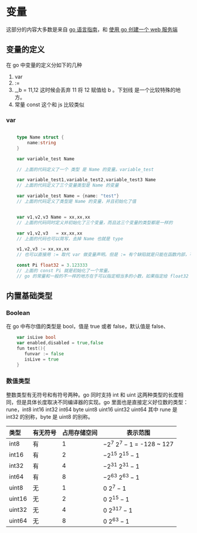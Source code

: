# 变量

这部分的内容大多数是来自 [go 语言指南](https://tour.go-zh.org/basics/1)，和 [使用 go 创建一个 web 服务端](https://github.com/XJawher/build-web-application-with-golang/blob/master/zh/02.2.md)

## 变量的定义

在 go 中变量的定义分如下的几种

1. var
2. :=
3. \_,b = 11,12 这时候会丢弃 11 将 12 赋值给 b 。下划线 是一个比较特殊的地方。
4. 常量 const 这个和 js 比较类似

### var

```go

    type Name struct {
        name:string
    }

    var variable_test Name

    // 上面的代码定义了一个 类型 是 Name 的变量。variable_test

    var variable_test1,variable_test2,variable_test3 Name
    // 上面的代码定义了三个变量类型是 Name 的变量

    var variable_test Name = {name: "test"}
    // 上面的代码定义了类型是 Name 的变量，并且初始化了值


    var v1,v2,v3 Name = xx,xx,xx
    // 上面的代码同时定义并初始化了三个变量，而且这三个变量的类型都是一样的

    var v1,v2,v3   = xx,xx,xx
    // 上面的代码也可以简写，去掉 Name 也就是 type

    v1,v2,v3 := xx,xx,xx
    // 也可以直接用 := 取代 var 做变量声明。但是 := 有个缺陷就是只能在函数内部，不能全局，全局变量就可以用 var 去做。

    const Pi float32 = 3.123333
    // 上面的 const Pi 就是初始化了一个常量。
    // go 的常量和一般的不一样的地方在于可以指定相当多的小数，如果指定给 float32 那么就会自动压缩成 32bit。指定成 float64 那么就会自动压缩成 64bit 。

```

## 内置基础类型

### Boolean

在 go 中布尔值的类型是 bool，值是 true 或者 false，默认值是 false、

```go
    var isLive bool
    var enabled,disabled = true,false
    fun test(){
       funvar := false
       isLive = true
    }
```

### 数值类型

整数类型有无符号和有符号两种。go 同时支持 int 和 uint 这两种类型的长度相同，但是具体长度取决不同编译器的实现。go 里面也是直接定义好位数的类型：
rune，int8 int16 int32 int64
byte uint8 uint16 uint32 uint64 其中 rune 是 int32 的别称，byte 是 uint8 的别称。

| 类型   | 有无符号 | 占用存储空间 | 表示范围                    |
| :----- | :------- | :----------- | --------------------------- |
| int8   | 有       | 1            | $-2^7 ~ 2^7-1$ = -128 ~ 127 |
| int16  | 有       | 2            | $-2^15 ~ 2^15-1$            |
| int32  | 有       | 4            | $-2^31 ~ 2^31-1$            |
| int64  | 有       | 8            | $-2^63 ~ 2^63-1$            |
| uint8  | 无       | 1            | $0 ~ 2^7-1$                 |
| uint16 | 无       | 2            | $0 ~ 2^15-1$                |
| uint32 | 无       | 4            | $0 ~ 2^317-1$               |
| uint64 | 无       | 8            | $0 ~ 2^63-1$                |
